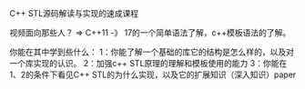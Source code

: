 C++ STL源码解读与实现的速成课程

视频面向那些人？
    => C++11 -》 17的一个简单语法了解，c++模板语法的了解。

你能在其中学到些什么：
    1：你能了解一个基础的库它的结构是怎么样的，以及对一个库实现的认识。
    2：加强c++ STL原理的理解和模板使用的能力
    3：你能在1、2的条件下看见C++ STL的为什么实现，以及它的扩展知识（深入知识）paper

